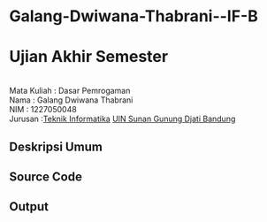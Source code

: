 # Galang-Dwiwana-Thabrani--IF-B
# Ujian Akhir Semester 
<br>Mata Kuliah 	: Dasar Pemrogaman
<br> Nama		: Galang Dwiwana Thabrani
<br>NIM		:	1227050048
<br>Jurusan		:[Teknik Informatika](http://if.uinsgd.ac.id/) [UIN Sunan Gunung Djati Bandung](https://uinsgd.ac.id/) 

## Deskripsi Umum

## Source Code

## Output
